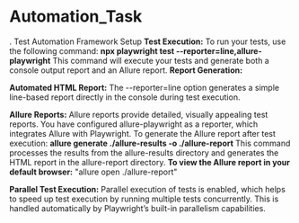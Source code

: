 # Automation_Task

. Test Automation Framework Setup
**Test Execution:**
To run your tests, use the following command:
**npx playwright test --reporter=line,allure-playwright**
This command will execute your tests and generate both a console output report and an Allure report.
**Report Generation:**

**Automated HTML Report:**
The --reporter=line option generates a simple line-based report directly in the console during test execution.

**Allure Reports:**
Allure reports provide detailed, visually appealing test reports. You have configured allure-playwright as a reporter, which integrates Allure with Playwright.
To generate the Allure report after test execution:
**allure generate ./allure-results -o ./allure-report**
This command processes the results from the allure-results directory and generates the HTML report in the allure-report directory.
**To view the Allure report in your default browser:**
"allure open ./allure-report"

**Parallel Test Execution:**
Parallel execution of tests is enabled, which helps to speed up test execution by running multiple tests concurrently. This is handled automatically by Playwright’s built-in parallelism capabilities.


